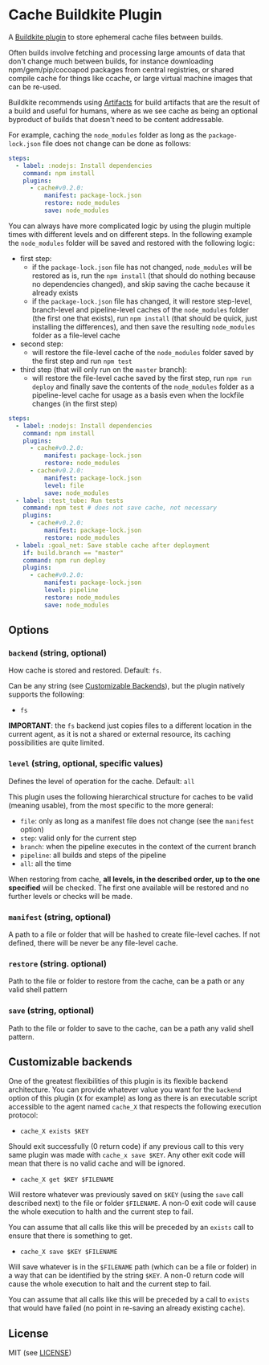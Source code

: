 # Cache Buildkite Plugin

A [Buildkite plugin](https://buildkite.com/docs/agent/v3/plugins) to store ephemeral cache files between builds.

Often builds involve fetching and processing large amounts of data that don't change much between builds, for instance downloading npm/gem/pip/cocoapod packages from central registries, or shared compile cache for things like ccache, or large virtual machine images that can be re-used.

Buildkite recommends using [Artifacts](https://buildkite.com/docs/builds/artifacts) for build artifacts that are the result of a build and useful for humans, where as we see cache as being an optional byproduct of builds that doesn't need to be content addressable.

For example, caching the `node_modules` folder as long as the `package-lock.json` file does not change can be done as follows:

```yaml
steps:
  - label: :nodejs: Install dependencies
    command: npm install
    plugins:
      - cache#v0.2.0:
          manifest: package-lock.json
          restore: node_modules
          save: node_modules
```

You can always have more complicated logic by using the plugin multiple times with different levels and on different steps. In the following example the `node_modules` folder will be saved and restored with the following logic:

* first step:
  - if the `package-lock.json` file has not changed, `node_modules` will be restored as is, run the `npm install` (that should do nothing because no dependencies changed), and skip saving the cache because it already exists
  - if the `package-lock.json` file has changed, it will restore step-level, branch-level and pipeline-level caches of the `node_modules` folder (the first one that exists), run `npm install` (that should be quick, just installing the differences), and then save the resulting `node_modules` folder as a file-level cache
* second step:
  - will restore the file-level cache of the `node_modules` folder saved by the first step and run `npm test`
* third step (that will only run on the `master` branch):
  - will restore the file-level cache saved by the first step, run `npm run deploy` and finally save the contents of the `node_modules` folder as a pipeline-level cache for usage as a basis even when the lockfile changes (in the first step)

```yaml
steps:
  - label: :nodejs: Install dependencies
    command: npm install 
    plugins:
      - cache#v0.2.0:
          manifest: package-lock.json
          restore: node_modules
      - cache#v0.2.0:
          manifest: package-lock.json
          level: file
          save: node_modules
  - label: :test_tube: Run tests
    command: npm test # does not save cache, not necessary
    plugins:
      - cache#v0.2.0:
          manifest: package-lock.json
          restore: node_modules
  - label: :goal_net: Save stable cache after deployment
    if: build.branch == "master"
    command: npm run deploy
    plugins:
      - cache#v0.2.0:
          manifest: package-lock.json
          level: pipeline
          restore: node_modules
          save: node_modules

```

## Options

### `backend` (string, optional)

How cache is stored and restored. Default: `fs`.

Can be any string (see [Customizable Backends](#customizable-backends)), but the plugin natively supports the following:
* `fs`

**IMPORTANT**: the `fs` backend just copies files to a different location in the current agent, as it is not a shared or external resource, its caching possibilities are quite limited.

### `level` (string, optional, specific values)

Defines the level of operation for the cache. Default: `all`

This plugin uses the following hierarchical structure for caches to be valid (meaning usable), from the most specific to the more general:
* `file`: only as long as a manifest file does not change (see the `manifest` option)
* `step`: valid only for the current step
* `branch`: when the pipeline executes in the context of the current branch
* `pipeline`: all builds and steps of the pipeline
* `all`: all the time

When restoring from cache, **all levels, in the described order, up to the one specified** will be checked. The first one available will be restored and no further levels or checks will be made.

### `manifest` (string, optional)

A path to a file or folder that will be hashed to create file-level caches. If not defined, there will be never be any file-level cache.

### `restore` (string. optional)

Path to the file or folder to restore from the cache, can be a path or any valid shell pattern

### `save` (string, optional)

Path to the file or folder to save to the cache, can be a path any valid shell pattern.

## Customizable backends

One of the greatest flexibilities of this plugin is its flexible backend architecture. You can provide whatever value you want for the `backend` option of this plugin (`X` for example) as long as there is an executable script accessible to the agent named `cache_X` that respects the following execution protocol:

* `cache_X exists $KEY` 

Should exit successfully (0 return code) if any previous call to this very same plugin was made with `cache_x save $KEY`. Any other exit code will mean that there is no valid cache and will be ignored.

* `cache_X get $KEY $FILENAME`

Will restore whatever was previously saved on `$KEY` (using the `save` call described next) to the file or folder `$FILENAME`. A non-0 exit code will cause the whole execution to halth and the current step to fail.

You can assume that all calls like this will be preceded by an `exists` call to ensure that there is something to get.

* `cache_X save $KEY $FILENAME`

Will save whatever is in the `$FILENAME` path (which can be a file or folder) in a way that can be identified by the string `$KEY`. A non-0 return code will cause the whole execution to halt and the current step to fail.

You can assume that all calls like this will be preceded by a call to `exists` that would have failed (no point in re-saving an already existing cache).

## License

MIT (see [LICENSE](LICENSE))
